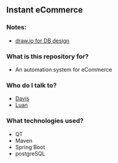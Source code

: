 ## Instant eCommerce

### Notes:
* [draw.io for DB design](https://drive.google.com/file/d/0BzSUKvnh_D9UVmFwbHNwVERQSDA/view?usp=sharing)


### What is this repository for? 
* An automation system for eCommerce


### Who do I talk to?
* [Davis](https://www.github.com/daviesX)
* [Luan](https://www.github.com/zhaonian)


### What technologies used?
* QT
* Maven
* Spring Boot
* postgreSQL